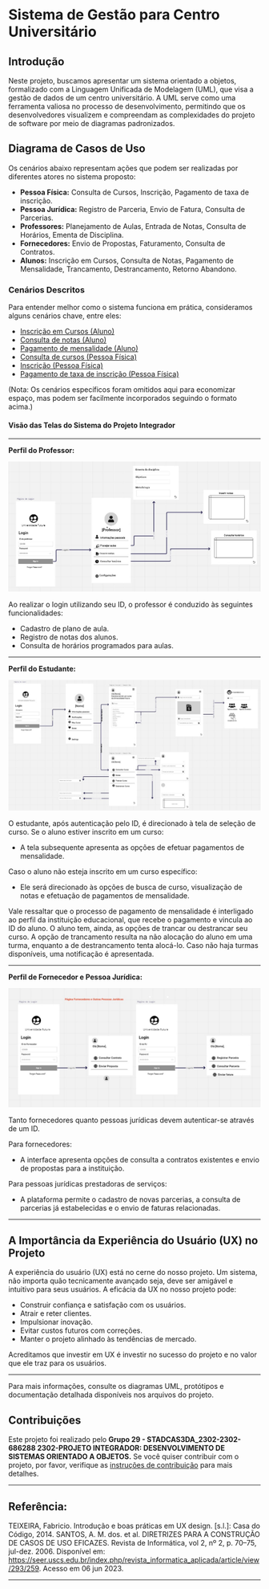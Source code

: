 
# Sistema de Gestão para Centro Universitário

## Introdução

Neste projeto, buscamos apresentar um sistema orientado a objetos, formalizado com a Linguagem Unificada de Modelagem (UML), que visa a gestão de dados de um centro universitário. A UML serve como uma ferramenta valiosa no processo de desenvolvimento, permitindo que os desenvolvedores visualizem e compreendam as complexidades do projeto de software por meio de diagramas padronizados.

## Diagrama de Casos de Uso

Os cenários abaixo representam ações que podem ser realizadas por diferentes atores no sistema proposto:

- **Pessoa Física:** Consulta de Cursos, Inscrição, Pagamento de taxa de inscrição.
- **Pessoa Jurídica:** Registro de Parceria, Envio de Fatura, Consulta de Parcerias.
- **Professores:** Planejamento de Aulas, Entrada de Notas, Consulta de Horários, Ementa de Disciplina.
- **Fornecedores:** Envio de Propostas, Faturamento, Consulta de Contratos.
- **Alunos:** Inscrição em Cursos, Consulta de Notas, Pagamento de Mensalidade, Trancamento, Destrancamento, Retorno Abandono.

### Cenários Descritos

Para entender melhor como o sistema funciona em prática, consideramos alguns cenários chave, entre eles:

- [Inscrição em Cursos (Aluno)](#inscrição-em-cursos-aluno)
- [Consulta de notas (Aluno)](#consulta-de-notas-aluno)
- [Pagamento de mensalidade (Aluno)](#pagamento-de-mensalidade-aluno)
- [Consulta de cursos (Pessoa Física)](#consulta-de-cursos-pessoa-física)
- [Inscrição (Pessoa Física)](#inscrição-pessoa-física)
- [Pagamento de taxa de inscrição (Pessoa Física)](#pagamento-de-taxa-de-inscrição-pessoa-física)

(Nota: Os cenários específicos foram omitidos aqui para economizar espaço, mas podem ser facilmente incorporados seguindo o formato acima.)

#### Visão das Telas do Sistema do Projeto Integrador

---

**Perfil do Professor:**

![Imagem representativa do fluxo do professor](images/fluxograma1.jpg)

Ao realizar o login utilizando seu ID, o professor é conduzido às seguintes funcionalidades:

- Cadastro de plano de aula.
- Registro de notas dos alunos.
- Consulta de horários programados para aulas.

---

**Perfil do Estudante:**

![Imagem representativa do fluxo do estudante](images/fluxograma2.jpg)

O estudante, após autenticação pelo ID, é direcionado à tela de seleção de curso. Se o aluno estiver inscrito em um curso:

- A tela subsequente apresenta as opções de efetuar pagamentos de mensalidade.
  
Caso o aluno não esteja inscrito em um curso específico:

- Ele será direcionado às opções de busca de curso, visualização de notas e efetuação de pagamentos de mensalidade.

Vale ressaltar que o processo de pagamento de mensalidade é interligado ao perfil da instituição educacional, que recebe o pagamento e vincula ao ID do aluno. O aluno tem, ainda, as opções de trancar ou destrancar seu curso. A opção de trancamento resulta na não alocação do aluno em uma turma, enquanto a de destrancamento tenta alocá-lo. Caso não haja turmas disponíveis, uma notificação é apresentada.

---

**Perfil de Fornecedor e Pessoa Jurídica:**

![Imagem representativa dos fluxos de Fornecedor e Pessoa Jurídica](images/fluxograma3.jpg)

Tanto fornecedores quanto pessoas jurídicas devem autenticar-se através de um ID. 

Para fornecedores:

- A interface apresenta opções de consulta a contratos existentes e envio de propostas para a instituição.

Para pessoas jurídicas prestadoras de serviços:

- A plataforma permite o cadastro de novas parcerias, a consulta de parcerias já estabelecidas e o envio de faturas relacionadas.

---

## A Importância da Experiência do Usuário (UX) no Projeto

A experiência do usuário (UX) está no cerne do nosso projeto. Um sistema, não importa quão tecnicamente avançado seja, deve ser amigável e intuitivo para seus usuários. A eficácia da UX no nosso projeto pode:

- Construir confiança e satisfação com os usuários.
- Atrair e reter clientes.
- Impulsionar inovação.
- Evitar custos futuros com correções.
- Manter o projeto alinhado às tendências de mercado.

Acreditamos que investir em UX é investir no sucesso do projeto e no valor que ele traz para os usuários.

---

Para mais informações, consulte os diagramas UML, protótipos e documentação detalhada disponíveis nos arquivos do projeto.

## Contribuições

Este projeto foi realizado pelo **Grupo 29 - STADCAS3DA_2302-2302-686288 2302-PROJETO INTEGRADOR: DESENVOLVIMENTO DE SISTEMAS ORIENTADO A OBJETOS.** Se você quiser contribuir com o projeto, por favor, verifique as [instruções de contribuição](#contribuições) para mais detalhes.

--- 

## **Referência**: 

TEIXEIRA, Fabricio. Introdução e boas práticas em UX design. [s.l.]: Casa do Código, 2014.
SANTOS, A. M. dos. et al. DIRETRIZES PARA A CONSTRUÇÃO DE CASOS DE USO EFICAZES. Revista de Informática, vol 2, nº 2, p. 70–75, jul-dez. 2006. Disponível em: https://seer.uscs.edu.br/index.php/revista_informatica_aplicada/article/view/293/259. Acesso em 06 jun 2023.

---
